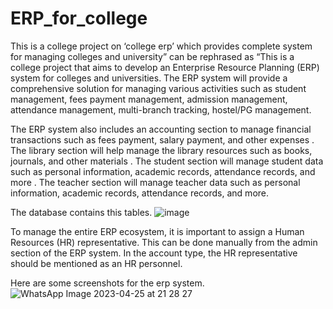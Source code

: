 # ERP_for_college
  This is a college project on ‘college erp’ which provides complete system for managing colleges and university” can be rephrased as “This is a college project that aims to develop an Enterprise Resource Planning (ERP) system for colleges and universities. The ERP system will provide a comprehensive solution for managing various activities such as student management, fees payment management, admission management, attendance management, multi-branch tracking, hostel/PG management.
  
  The ERP system also includes an accounting section to manage financial transactions such as fees payment, salary payment, and other expenses . The library section will help manage the library resources such as books, journals, and other materials . The student section will manage student data such as personal information, academic records, attendance records, and more . The teacher section will manage teacher data such as personal information, academic records, attendance records, and more.

The database contains this tables.
![image](https://github.com/suman2mandal/ERP_for_college/assets/36975298/17716b79-7fd6-4e08-8d9b-a87af98b72af)

To manage the entire ERP ecosystem, it is important to assign a Human Resources (HR) representative. This can be done manually from the admin section of the ERP system. In the account type, the HR representative should be mentioned as an HR personnel.

Here are some screenshots for the erp system.
![WhatsApp Image 2023-04-25 at 21 28 27](https://github.com/suman2mandal/ERP_for_college/assets/36975298/2b285d72-5f2c-498c-975d-199df3bf32a2)
